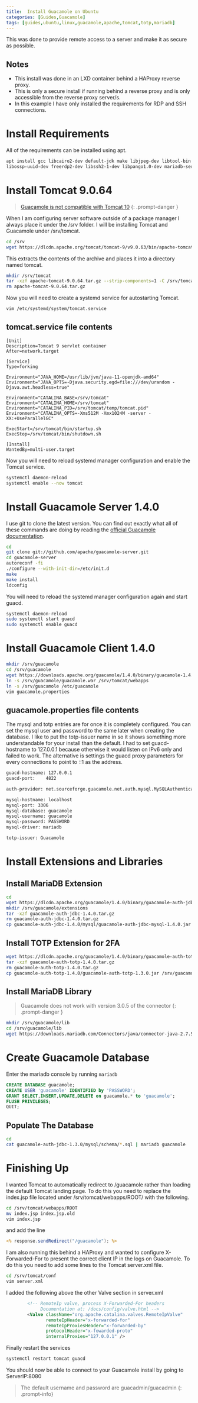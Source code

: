 ```yaml
---
title:  Install Guacamole on Ubuntu
categories: [Guides,Guacamole]
tags: [guides,ubuntu,linux,guacamole,apache,tomcat,totp,mariadb]
---
```


This was done to provide remote access to a server and make it as secure as possible.

## Notes
- This install was done in an LXD container behind a HAProxy reverse proxy.
- This is only a secure install if running behind a reverse proxy and is only accessible from the reverse proxy server/s.
- In this example I have only installed the requirements for RDP and SSH connections.

# Install Requirements
All of the requirements can be installed using apt.

```bash
apt install gcc libcairo2-dev default-jdk make libjpeg-dev libtool-bin \
libossp-uuid-dev freerdp2-dev libssh2-1-dev libpango1.0-dev mariadb-server
```

# Install Tomcat 9.0.64

> [Guacamole is not compatible with Tomcat 10](https://issues.apache.org/jira/browse/GUACAMOLE-1325)
{: .prompt-danger }

When I am configuring server software outside of a package manager I always place it under the /srv folder. I will be installing Tomcat and Guacamole under /srv/tomcat.

```bash
cd /srv
wget https://dlcdn.apache.org/tomcat/tomcat-9/v9.0.63/bin/apache-tomcat-9.0.63.tar.gz
```

This extracts the contents of the archive and places it into a directory named tomcat.

```bash
mkdir /srv/tomcat
tar -xzf apache-tomcat-9.0.64.tar.gz --strip-components=1 -C /srv/tomcat
rm apache-tomcat-9.0.64.tar.gz
```

Now you will need to create a systemd service for autostarting Tomcat.

```bash
vim /etc/systemd/system/tomcat.service
```

## tomcat.service file contents

```
[Unit]
Description=Tomcat 9 servlet container
After=network.target

[Service]
Type=forking

Environment="JAVA_HOME=/usr/lib/jvm/java-11-openjdk-amd64"
Environment="JAVA_OPTS=-Djava.security.egd=file:///dev/urandom -Djava.awt.headless=true"

Environment="CATALINA_BASE=/srv/tomcat"
Environment="CATALINA_HOME=/srv/tomcat"
Environment="CATALINA_PID=/srv/tomcat/temp/tomcat.pid"
Environment="CATALINA_OPTS=-Xms512M -Xmx1024M -server -XX:+UseParallelGC"

ExecStart=/srv/tomcat/bin/startup.sh
ExecStop=/srv/tomcat/bin/shutdown.sh

[Install]
WantedBy=multi-user.target
```

Now you will need to reload systemd manager configuration and enable the Tomcat service.

```bash
systemctl daemon-reload
systemctl enable --now tomcat
```

# Install Guacamole Server 1.4.0
I use git to clone the latest version. You can find out exactly what all of these commands are doing by reading the [official Guacamole documentation](https://guacamole.apache.org/doc/gug/installing-guacamole.html).

```bash
cd
git clone git://github.com/apache/guacamole-server.git
cd guacamole-server
autoreconf -fi
./configure --with-init-dir=/etc/init.d
make
make install
ldconfig
```

You will need to reload the systemd manager configuration again and start guacd.

```bash
systemctl daemon-reload
sudo systemctl start guacd
sudo systemctl enable guacd
```

# Install Guacamole Client 1.4.0

```bash
mkdir /srv/guacamole
cd /srv/guacamole
wget https://downloads.apache.org/guacamole/1.4.0/binary/guacamole-1.4.0.war -O guacamole.war
ln -s /srv/guacamole/guacamole.war /srv/tomcat/webapps
ln -s /srv/guacamole /etc/guacamole
vim guacamole.properties
```

## guacamole.properties file contents
The mysql and totp entries are for once it is completely configured. You can set the mysql user and password to the same later when creating the database. I like to put the totp-issuer name in so it shows something more understandable for your install than the default. I had to set guacd-hostname to 127.0.0.1 because otherwise it would listen on IPv6 only and failed to work. The alternative is settings the guacd proxy parameters for every connections to point to ::1 as the address.

```bash
guacd-hostname: 127.0.0.1
guacd-port:    4822

auth-provider: net.sourceforge.guacamole.net.auth.mysql.MySQLAuthenticationProvider

mysql-hostname: localhost
mysql-port: 3306
mysql-database: guacamole
mysql-username: guacamole
mysql-password: PASSWORD
mysql-driver: mariadb

totp-issuer: Guacamole
```

# Install Extensions and Libraries

## Install MariaDB Extension

```bash
cd
wget https://dlcdn.apache.org/guacamole/1.4.0/binary/guacamole-auth-jdbc-1.4.0.tar.gz
mkdir /srv/guacamole/extensions
tar -xzf guacamole-auth-jdbc-1.4.0.tar.gz
rm guacamole-auth-jdbc-1.4.0.tar.gz
cp guacamole-auth-jdbc-1.4.0/mysql/guacamole-auth-jdbc-mysql-1.4.0.jar /srv/guacamole/extensions
```

## Install TOTP Extension for 2FA

```bash
wget https://dlcdn.apache.org/guacamole/1.4.0/binary/guacamole-auth-totp-1.4.0.tar.gz
tar -xzf guacamole-auth-totp-1.4.0.tar.gz
rm guacamole-auth-totp-1.4.0.tar.gz
cp guacamole-auth-totp-1.4.0/guacamole-auth-totp-1.3.0.jar /srv/guacamole/extensions
```

## Install MariaDB Library

> Guacamole does not work with version 3.0.5 of the connector
{: .prompt-danger }

```bash
mkdir /srv/guacamole/lib
cd /srv/guacamole/lib
wget https://downloads.mariadb.com/Connectors/java/connector-java-2.7.5/mariadb-java-client-2.7.5.jar
```

# Create Guacamole Database

Enter the mariadb console by running `mariadb`

```sql
CREATE DATABASE guacamole;
CREATE USER 'guacamole' IDENTIFIED by 'PASSWORD';
GRANT SELECT,INSERT,UPDATE,DELETE on guacamole.* to 'guacamole';
FLUSH PRIVILEGES;
QUIT;
```

## Populate The Database

```bash
cd
cat guacamole-auth-jdbc-1.3.0/mysql/schema/*.sql | mariadb guacamole
```

# Finishing Up
I wanted Tomcat to automatically redirect to /guacamole rather than loading the default Tomcat landing page. To do this you need to replace the index.jsp file located under /srv/tomcat/webapps/ROOT/ with the following.

```bash
cd /srv/tomcat/webapps/ROOT
mv index.jsp index.jsp.old
vim index.jsp
```

and add the line

```jsp
<% response.sendRedirect("/guacamole"); %>
```

I am also running this behind a HAProxy and wanted to configure X-Forwarded-For to present the correct client IP in the logs on Guacamole. To do this you need to add some lines to the Tomcat server.xml file.

```bash
cd /srv/tomcat/conf
vim server.xml
```

I added the following above the other Valve section in server.xml

```xml
        <!-- RemoteIp valve, process X-Forwarded-For headers
             Documentation at: /docs/config/valve.html -->
        <Valve className="org.apache.catalina.valves.RemoteIpValve"
               remoteIpHeader="x-forwarded-for"
               remoteIpProxiesHeader="x-forwarded-by"
               protocolHeader="x-fowarded-proto"
               internalProxies="127.0.0.1" />
```

Finally restart the services

```bash
systemctl restart tomcat guacd
```

You should now be able to connect to your Guacamole install by going to ServerIP:8080

> The default username and password are guacadmin/guacadmin
{: .prompt-info}
